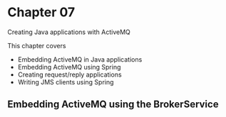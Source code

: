 # Chapter 07

Creating Java applications with ActiveMQ

This chapter covers

- Embedding ActiveMQ in Java applications
- Embedding ActiveMQ using Spring
- Creating request/reply applications
- Writing JMS clients using Spring

## Embedding ActiveMQ using the BrokerService

